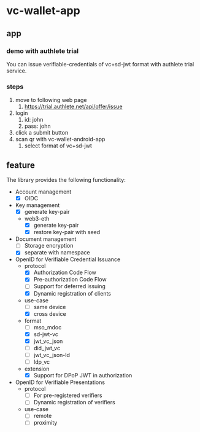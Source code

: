# vc-wallet-app

## app

### demo with authlete trial
You can issue verifiable-credentials of vc+sd-jwt format with authlete trial service.

### steps

1. move to following web page
   1. https://trial.authlete.net/api/offer/issue
2. login
   1. id: john
   2. pass: john
3. click a submit button
4. scan qr with vc-wallet-android-app
   1. select format of vc+sd-jwt

## feature
The library provides the following functionality:

- Account management
  - [x] OIDC
- Key management
  - [x] generate key-pair
  - web3-eth
    - [x] generate key-pair
    - [x] restore key-pair with seed 
- Document management
   - [ ] Storage encryption
   - [x] separate with namespace
- OpenID for Verifiable Credential Issuance
   - protocol
      - [x] Authorization Code Flow
      - [x] Pre-authorization Code Flow
      - [ ] Support for deferred issuing
      - [x] Dynamic registration of clients
   - use-case
      - [ ] same device
      - [x] cross device
   - format
      - [ ] mso_mdoc
      - [x] sd-jwt-vc
      - [x] jwt_vc_json
      - [ ] did_jwt_vc
      - [ ] jwt_vc_json-ld
      - [ ] ldp_vc
   - extension
      - [x] Support for DPoP JWT in authorization
- OpenID for Verifiable Presentations
   - protocol
      - [ ] For pre-registered verifiers
      - [ ] Dynamic registration of verifiers
   - use-case
     - [ ] remote
     - [ ] proximity
